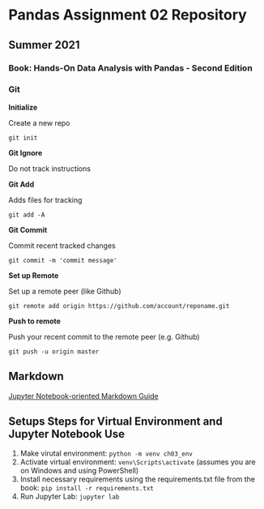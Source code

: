 # Pandas Assignment 02 Repository

## Summer 2021

### Book: Hands-On Data Analysis with Pandas - Second Edition

### Git

__Initialize__

Create a new repo

`git init`

__Git Ignore__

Do not track instructions

__Git Add__

Adds files for tracking

`git add -A`

__Git Commit__

Commit recent tracked changes

`git commit -m 'commit message'`

__Set up Remote__

Set up a remote peer (like Github)

`git remote add origin https://github.com/account/reponame.git`

__Push to remote__

Push your recent commit to the remote peer (e.g. Github)

`git push -u origin master`

## Markdown

[Jupyter Notebook-oriented Markdown Guide](https://medium.com/analytics-vidhya/the-ultimate-markdown-guide-for-jupyter-notebook-d5e5abf728fd)

## Setups Steps for Virtual Environment and Jupyter Notebook Use

1. Make virutal environment: `python -m venv ch03_env`
2. Activate virtual environment: `venv\Scripts\activate` (assumes you are on Windows and using PowerShell)
3. Install necessary requirements using the requirements.txt file from the book: `pip install -r requirements.txt`
4. Run Jupyter Lab: `jupyter lab`
